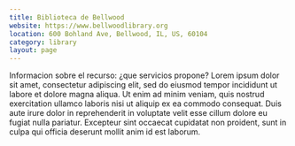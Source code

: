 ```yaml
---
title: Biblioteca de Bellwood
website: https://www.bellwoodlibrary.org
location: 600 Bohland Ave, Bellwood, IL, US, 60104
category: library
layout: page
---
```

Informacion sobre el recurso: ¿que servicios propone? Lorem ipsum dolor sit amet, consectetur adipiscing elit, sed do eiusmod tempor incididunt ut labore et dolore magna aliqua. Ut enim ad minim veniam, quis nostrud exercitation ullamco laboris nisi ut aliquip ex ea commodo consequat. Duis aute irure dolor in reprehenderit in voluptate velit esse cillum dolore eu fugiat nulla pariatur. Excepteur sint occaecat cupidatat non proident, sunt in culpa qui officia deserunt mollit anim id est laborum.
